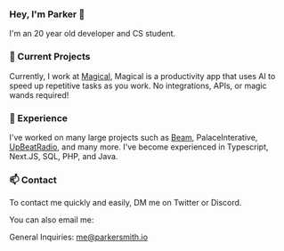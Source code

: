 ### Hey, I'm Parker 👋
I'm an 20 year old developer and CS student.

### 🔭 Current Projects
Currently, I work at [Magical](https://getmagical.com), Magical is a productivity app that uses AI to speed up repetitive tasks as you work. No integrations, APIs, or magic wands required!

### 👔 Experience
I've worked on many large projects such as [Beam](https://beamapp.ai), PalaceInterative, [UpBeatRadio](https://upbeatradio.net), and many more. I've become experienced in Typescript, Next.JS, SQL, PHP, and Java.

### 📫 Contact
To contact me quickly and easily, DM me on Twitter or Discord.

You can also email me:

General Inquiries: me@parkersmith.io
